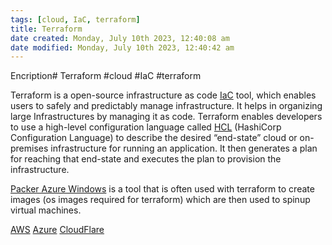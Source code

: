 ```yaml
---
tags: [cloud, IaC, terraform]
title: Terraform
date created: Monday, July 10th 2023, 12:40:08 am
date modified: Monday, July 10th 2023, 12:40:42 am
---
```

Encription# Terraform
#cloud #IaC #terraform 

Terraform is a open-source infrastructure as code [IaC](DevOps/IAC/IaC.md) tool, which enables users to safely and predictably manage infrastructure. It helps in organizing large Infrastructures by managing it as code. Terraform enables developers to use a high-level configuration language called [HCL](HCL) (HashiCorp Configuration Language) to describe the desired “end-state” cloud or on-premises infrastructure for running an application. It then generates a plan for reaching that end-state and executes the plan to provision the infrastructure.

[Packer Azure Windows](DevOps/IAC/Packer/Packer%20Azure%20Windows.md) is a tool that is often used with terraform to create images (os images required for terraform) which are then used to spinup virtual machines.

[AWS](Cloud%20Computing/AWS/AWS.md)
[Azure](Cloud%20Computing/Azure/Azure.md)
[CloudFlare](Cyber%20Operations/Operation%20Tools/CloudFlare.md)